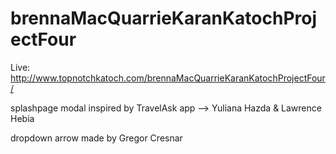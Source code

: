 # brennaMacQuarrieKaranKatochProjectFour

Live: http://www.topnotchkatoch.com/brennaMacQuarrieKaranKatochProjectFour/

splashpage modal inspired by TravelAsk app --> Yuliana Hazda & Lawrence Hebia

dropdown arrow made by Gregor Cresnar
